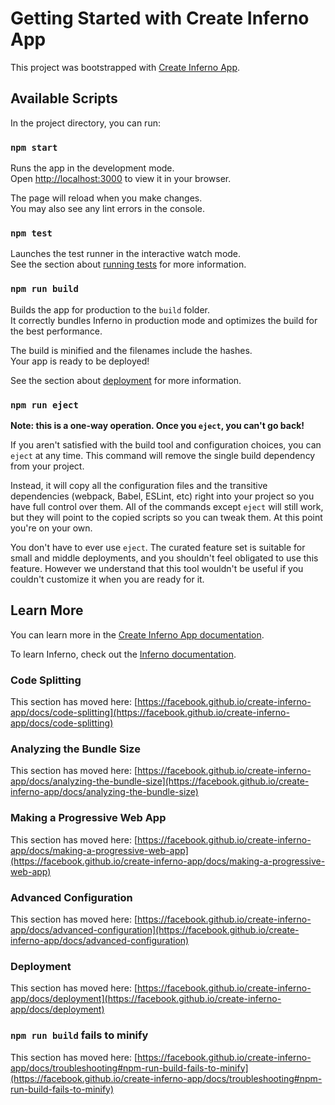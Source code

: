 # Getting Started with Create Inferno App

This project was bootstrapped with [Create Inferno App](https://github.com/facebook/create-inferno-app).

## Available Scripts

In the project directory, you can run:

### `npm start`

Runs the app in the development mode.\
Open [http://localhost:3000](http://localhost:3000) to view it in your browser.

The page will reload when you make changes.\
You may also see any lint errors in the console.

### `npm test`

Launches the test runner in the interactive watch mode.\
See the section about [running tests](https://facebook.github.io/create-inferno-app/docs/running-tests) for more information.

### `npm run build`

Builds the app for production to the `build` folder.\
It correctly bundles Inferno in production mode and optimizes the build for the best performance.

The build is minified and the filenames include the hashes.\
Your app is ready to be deployed!

See the section about [deployment](https://facebook.github.io/create-inferno-app/docs/deployment) for more information.

### `npm run eject`

**Note: this is a one-way operation. Once you `eject`, you can't go back!**

If you aren't satisfied with the build tool and configuration choices, you can `eject` at any time. This command will remove the single build dependency from your project.

Instead, it will copy all the configuration files and the transitive dependencies (webpack, Babel, ESLint, etc) right into your project so you have full control over them. All of the commands except `eject` will still work, but they will point to the copied scripts so you can tweak them. At this point you're on your own.

You don't have to ever use `eject`. The curated feature set is suitable for small and middle deployments, and you shouldn't feel obligated to use this feature. However we understand that this tool wouldn't be useful if you couldn't customize it when you are ready for it.

## Learn More

You can learn more in the [Create Inferno App documentation](https://facebook.github.io/create-inferno-app/docs/getting-started).

To learn Inferno, check out the [Inferno documentation](https://infernojs.org/).

### Code Splitting

This section has moved here: [https://facebook.github.io/create-inferno-app/docs/code-splitting](https://facebook.github.io/create-inferno-app/docs/code-splitting)

### Analyzing the Bundle Size

This section has moved here: [https://facebook.github.io/create-inferno-app/docs/analyzing-the-bundle-size](https://facebook.github.io/create-inferno-app/docs/analyzing-the-bundle-size)

### Making a Progressive Web App

This section has moved here: [https://facebook.github.io/create-inferno-app/docs/making-a-progressive-web-app](https://facebook.github.io/create-inferno-app/docs/making-a-progressive-web-app)

### Advanced Configuration

This section has moved here: [https://facebook.github.io/create-inferno-app/docs/advanced-configuration](https://facebook.github.io/create-inferno-app/docs/advanced-configuration)

### Deployment

This section has moved here: [https://facebook.github.io/create-inferno-app/docs/deployment](https://facebook.github.io/create-inferno-app/docs/deployment)

### `npm run build` fails to minify

This section has moved here: [https://facebook.github.io/create-inferno-app/docs/troubleshooting#npm-run-build-fails-to-minify](https://facebook.github.io/create-inferno-app/docs/troubleshooting#npm-run-build-fails-to-minify)
